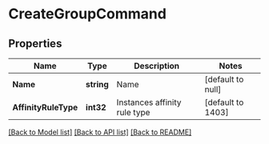 # CreateGroupCommand

## Properties
Name | Type | Description | Notes
------------ | ------------- | ------------- | -------------
**Name** | **string** | Name | [default to null]
**AffinityRuleType** | **int32** | Instances affinity rule type | [default to 1403]

[[Back to Model list]](../README.md#documentation-for-models) [[Back to API list]](../README.md#documentation-for-api-endpoints) [[Back to README]](../README.md)


